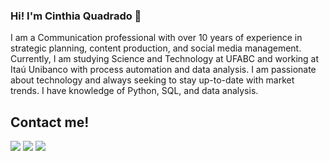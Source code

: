 ### Hi! I'm Cinthia Quadrado 👋</br>
I am a Communication professional with over 10 years of experience in strategic planning, content production, and social media management. Currently, I am studying Science and Technology at UFABC and working at Itaú Unibanco with process automation and data analysis. I am passionate about technology and always seeking to stay up-to-date with market trends. I have knowledge of Python, SQL, and data analysis.

## Contact me!
<div align="left"> 
  <a href="https://instagram.com/cinthiaquadrado" target="_blank"><img src="https://img.shields.io/badge/-Instagram-%23E4405F?style=for-the-badge&logo=instagram&logoColor=white" target="_blank"></a>
  <a href = "mailto:devcinthiaquadrado@gmail.com"><img src="https://img.shields.io/badge/-Gmail-%23333?style=for-the-badge&logo=gmail&logoColor=white" target="_blank"></a>
  <a href="https://www.linkedin.com/in/cinthiaquadrado" target="_blank"><img src="https://img.shields.io/badge/-LinkedIn-%230077B5?style=for-the-badge&logo=linkedin&logoColor=white" target="_blank"></a> 
</div>
